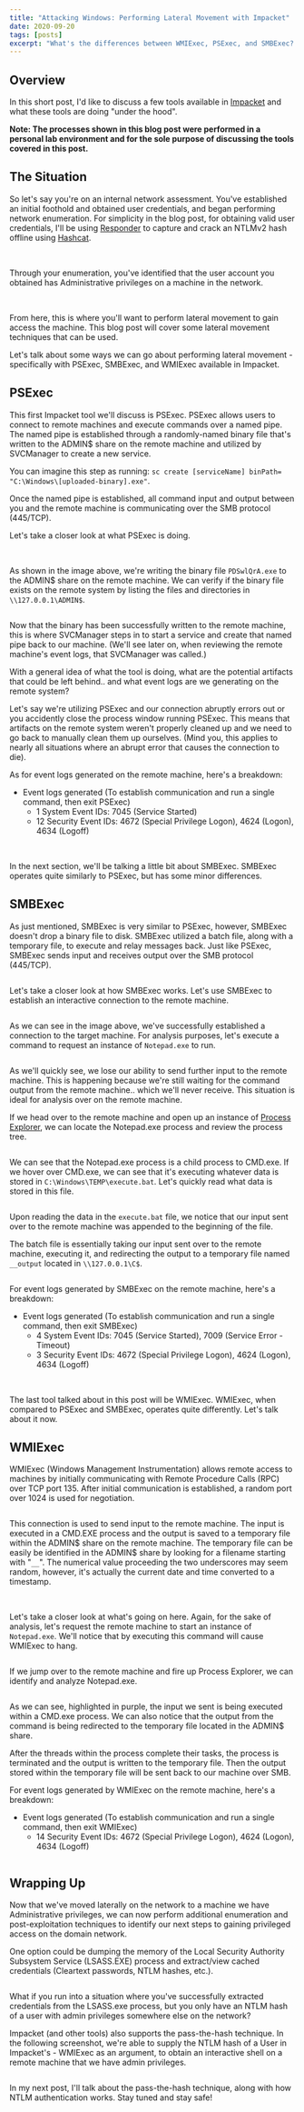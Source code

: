 ```yaml
---
title: "Attacking Windows: Performing Lateral Movement with Impacket"
date: 2020-09-20
tags: [posts]
excerpt: "What's the differences between WMIExec, PSExec, and SMBExec? Let's take a closer look at each of these tools and get a better understanding of what's happening when we execute them against a target."
---
```

Overview
---
In this short post, I'd like to discuss a few tools available in [Impacket](https://github.com/SecureAuthCorp/impacket) and what these tools are doing "under the hood".

__Note: The processes shown in this blog post were performed in a personal lab environment and for the sole purpose of discussing the tools covered in this post.__

The Situation
---
So let's say you're on an internal network assessment. You've established an initial foothold and obtained user credentials, and began performing network enumeration. For simplicity in the blog post, for obtaining valid user credentials, I'll be using [Responder](https://github.com/SpiderLabs/Responder) to capture and crack an NTLMv2 hash offline using [Hashcat](https://github.com/hashcat).

<img src="{{ site.url }}{{ site.baseurl }}/images/attacking-windows-impacket/responder.png" alt="">

<img src="{{ site.url }}{{ site.baseurl }}/images/attacking-windows-impacket/hashcat.png" alt="">

<img src="{{ site.url }}{{ site.baseurl }}/images/attacking-windows-impacket/begin-enum.png" alt="">

Through your enumeration, you've identified that the user account you obtained has Administrative privileges on a machine in the network. 

<img src="{{ site.url }}{{ site.baseurl }}/images/attacking-windows-impacket/find-localadminaccess-usera.png" alt="">

<img src="{{ site.url }}{{ site.baseurl }}/images/attacking-windows-impacket/powerview-clientA-admin.png" alt="">

From here, this is where you'll want to perform lateral movement to gain access the machine. This blog post will cover some lateral movement techniques that can be used. 

Let's talk about some ways we can go about performing lateral movement - specifically with PSExec, SMBExec, and WMIExec available in Impacket.

PSExec
---
This first Impacket tool we'll discuss is PSExec. PSExec allows users to connect to remote machines and execute commands over a named pipe. The named pipe is established through a randomly-named binary file that's written to the ADMIN$ share on the remote machine and utilized by SVCManager to create a new service. 

You can imagine this step as running: `sc create [serviceName] binPath= "C:\Windows\[uploaded-binary].exe"`.

Once the named pipe is established, all command input and output between you and the remote machine is communicating over the SMB protocol (445/TCP).

Let's take a closer look at what PSExec is doing.

<img src="{{ site.url }}{{ site.baseurl }}/images/attacking-windows-impacket/psexec-diagram.png" alt="">

<img src="{{ site.url }}{{ site.baseurl }}/images/attacking-windows-impacket/psexec-cmd.png" alt="">

As shown in the image above, we're writing the binary file `PDSwlQrA.exe` to the ADMIN$ share on the remote machine. We can verify if the binary file exists on the remote system by listing the files and directories in `\\127.0.0.1\ADMIN$`.

<img src="{{ site.url }}{{ site.baseurl }}/images/attacking-windows-impacket/psexec-binary.png" alt="">

Now that the binary has been successfully written to the remote machine, this is where SVCManager steps in to start a service and create that named pipe back to our machine. (We'll see later on, when reviewing the remote machine's event logs, that SVCManager was called.)

With a general idea of what the tool is doing, what are the potential artifacts that could be left behind.. and what event logs are we generating on the remote system?

Let's say we're utilizing PSExec and our connection abruptly errors out or you accidently close the process window running PSExec. This means that artifacts on the remote system weren't properly cleaned up and we need to go back to manually clean them up ourselves. (Mind you, this applies to nearly all situations where an abrupt error that causes the connection to die).

As for event logs generated on the remote machine, here's a breakdown:
- Event logs generated (To establish communication and run a single command, then exit PSExec)
	- 1 System Event IDs: 7045 (Service Started)
	- 12 Security Event IDs: 4672 (Special Privilege Logon), 4624 (Logon), 4634 (Logoff)

<img src="{{ site.url }}{{ site.baseurl }}/images/attacking-windows-impacket/psexec-eventlog-sys.png" alt="">

<img src="{{ site.url }}{{ site.baseurl }}/images/attacking-windows-impacket/psexec-eventlog-sec.png" alt="">

In the next section, we'll be talking a little bit about SMBExec. SMBExec operates quite similarly to PSExec, but has some minor differences.

SMBExec
---
As just mentioned, SMBExec is very similar to PSExec, however, SMBExec doesn't drop a binary file to disk. SMBExec utilized a batch file, along with a temporary file, to execute and relay messages back. Just like PSExec, SMBExec sends input and receives output over the SMB protocol (445/TCP).

<img src="{{ site.url }}{{ site.baseurl }}/images/attacking-windows-impacket/smbexec-diagram.png" alt="">

Let's take a closer look at how SMBExec works. Let's use SMBExec to establish an interactive connection to the remote machine.

<img src="{{ site.url }}{{ site.baseurl }}/images/attacking-windows-impacket/smbexec-cmd.png" alt="">

As we can see in the image above, we've successfully established a connection to the target machine. For analysis purposes, let's execute a command to request an instance of `Notepad.exe` to run.

<img src="{{ site.url }}{{ site.baseurl }}/images/attacking-windows-impacket/smbexec-notepad-run.png" alt="">

As we'll quickly see, we lose our ability to send further input to the remote machine. This is happening because we're still waiting for the command output from the remote machine.. which we'll never receive. This situation is ideal for analysis over on the remote machine.

If we head over to the remote machine and open up an instance of [Process Explorer](https://docs.microsoft.com/en-us/sysinternals/downloads/process-explorer), we can locate the Notepad.exe process and review the process tree.

<img src="{{ site.url }}{{ site.baseurl }}/images/attacking-windows-impacket/smbexec-procexplorer.png" alt="">

We can see that the Notepad.exe process is a child process to CMD.exe. If we hover over CMD.exe, we can see that it's executing whatever data is stored in `C:\Windows\TEMP\execute.bat`. Let's quickly read what data is stored in this file.

<img src="{{ site.url }}{{ site.baseurl }}/images/attacking-windows-impacket/smbexec-notepad.png" alt="">

Upon reading the data in the `execute.bat` file, we notice that our input sent over to the remote machine was appended to the beginning of the file.

The batch file is essentially taking our input sent over to the remote machine, executing it, and redirecting the output to a temporary file named `__output` located in `\\127.0.0.1\C$`.

<img src="{{ site.url }}{{ site.baseurl }}/images/attacking-windows-impacket/smbexec-output.png" alt="">

For event logs generated by SMBExec on the remote machine, here's a breakdown:
- Event logs generated (To establish communication and run a single command, then exit SMBExec)
	- 4 System Event IDs: 7045 (Service Started), 7009 (Service Error - Timeout)
	- 3 Security Event IDs: 4672 (Special Privilege Logon), 4624 (Logon), 4634 (Logoff)

<img src="{{ site.url }}{{ site.baseurl }}/images/attacking-windows-impacket/smbexec-eventlogs.png" alt="">

<img src="{{ site.url }}{{ site.baseurl }}/images/attacking-windows-impacket/smbexec-eventlogs-sec.png" alt="">

The last tool talked about in this post will be WMIExec. WMIExec, when compared to PSExec and SMBExec, operates quite differently. Let's talk about it now.

WMIExec
---
WMIExec (Windows Management Instrumentation) allows remote access to machines by initially communicating with Remote Procedure Calls (RPC) over TCP port 135. After initial communication is established, a random port over 1024 is used for negotiation. 

<img src="{{ site.url }}{{ site.baseurl }}/images/attacking-windows-impacket/wmiexec-diagram.png" alt="">

This connection is used to send input to the remote machine. The input is executed in a CMD.EXE process and the output is saved to a temporary file within the ADMIN$ share on the remote machine. The temporary file can be easily be identified in the ADMIN$ share by looking for a filename starting with "`__`". The numerical value proceeding the two underscores may seem random, however, it's actually the current date and time converted to a timestamp.

<img src="{{ site.url }}{{ site.baseurl }}/images/attacking-windows-impacket/wmiexec-cmd.png" alt="">

<img src="{{ site.url }}{{ site.baseurl }}/images/attacking-windows-impacket/temp-file-wmiexec.png" alt="">

Let's take a closer look at what's going on here. Again, for the sake of analysis, let's request the remote machine to start an instance of `Notepad.exe`. We'll notice that by executing this command will cause WMIExec to hang.

<img src="{{ site.url }}{{ site.baseurl }}/images/attacking-windows-impacket/wmiexec-notepad.png" alt="">

If we jump over to the remote machine and fire up Process Explorer, we can identify and analyze Notepad.exe.

<img src="{{ site.url }}{{ site.baseurl }}/images/attacking-windows-impacket/procexplorer-wmiexec.png" alt="">

As we can see, highlighted in purple, the input we sent is being executed within a CMD.exe process. We can also notice that the output from the command is being redirected to the temporary file located in the ADMIN$ share.

After the threads within the process complete their tasks, the process is terminated and the output is written to the temporary file. Then the output stored within the temporary file will be sent back to our machine over SMB.

For event logs generated by WMIExec on the remote machine, here's a breakdown:
- Event logs generated (To establish communication and run a single command, then exit WMIExec)
	- 14 Security Event IDs: 4672 (Special Privilege Logon), 4624 (Logon), 4634 (Logoff)

<img src="{{ site.url }}{{ site.baseurl }}/images/attacking-windows-impacket/wmiexec-eventlogs.png" alt="">

Wrapping Up
---
Now that we've moved laterally on the network to a machine we have Administrative privileges, we can now perform additional enumeration and post-exploitation techniques to identify our next steps to gaining privileged access on the domain network.

One option could be dumping the memory of the Local Security Authority Subsystem Service (LSASS.EXE) process and extract/view cached credentials (Cleartext passwords, NTLM hashes, etc.).

<img src="{{ site.url }}{{ site.baseurl }}/images/attacking-windows-impacket/mimikatz.png" alt="">

What if you run into a situation where you've successfully extracted credentials from the LSASS.exe process, but you only have an NTLM hash of a user with admin privileges somewhere else on the network?

Impacket (and other tools) also supports the pass-the-hash technique. In the following screenshot, we're able to supply the NTLM hash of a User in Impacket's - WMIExec as an argument, to obtain an interactive shell on a remote machine that we have admin privileges.

<img src="{{ site.url }}{{ site.baseurl }}/images/attacking-windows-impacket/wmiexec-pth.png" alt="">

In my next post, I'll talk about the pass-the-hash technique, along with how NTLM authentication works. Stay tuned and stay safe!